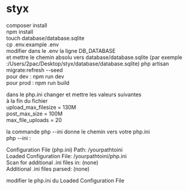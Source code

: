 # styx
composer install  
npm install  
touch database/database.sqlite  
cp .env.example .env  
modifier dans le .env la ligne DB_DATABASE  
et mettre le chemin absolu vers database/database.sqlite
(par exemple :/Users/2pac/Desktop/styx/database/database.sqlite)
php artisan migrate:refresh --seed  
pour dev : npm run dev  
pour prod : npm run build  


dans le php.ini changer et mettre les valeurs suivantes  
à la fin du fichier  
upload_max_filesize = 130M  
post_max_size = 100M  
max_file_uploads = 20  

la commande php --ini donne le chemin vers votre php.ini  
php --ini  :

Configuration File (php.ini) Path: /yourpathtoini  
Loaded Configuration File:         /yourpathtoini/php.ini  
Scan for additional .ini files in: (none)  
Additional .ini files parsed:      (none)

modifier le php.ini du Loaded Configuration File
